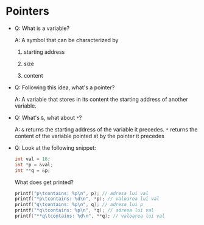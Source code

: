 # Pointers

* Q: What is a variable?

   A: A symbol that can be characterized by

   1. starting address

   2. size

   3. content

* Q: Following this idea, what's a pointer?

   A: A variable that stores in its content the starting address of another variable.

* Q: What's `&`, what about `*`?

   A: `&` returns the starting address of the variable it precedes.
   `*` returns the content of the variable pointed at by the pointer it precedes

* Q: Look at the following snippet:

   ```C
   int val = 16;
   int *p = &val;
   int **q = &p;
   ```

   What does get printed?

   ```C
   printf("p\tcontains: %p\n", p); // adresa lui val
   printf("*p\tcontains: %d\n", *p); // valoarea lui val
   printf("q\tcontains: %p\n", q); // adresa lui p
   printf("*q\tcontains: %p\n", *q); // adresa lui val
   printf("**q\tcontains: %d\n", **q); // valoarea lui val
   ```
